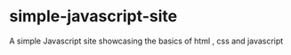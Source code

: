 # simple-javascript-site
A simple Javascript site showcasing the basics of  html , css and javascript
